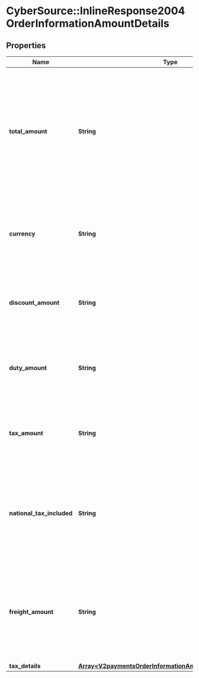 # CyberSource::InlineResponse2004OrderInformationAmountDetails

## Properties
Name | Type | Description | Notes
------------ | ------------- | ------------- | -------------
**total_amount** | **String** | Grand total for the order. You can include a decimal point (.), but no other special characters. CyberSource truncates the amount to the correct number of decimal places.  * CTV, FDCCompass, Paymentech (&lt;&#x3D; 12)  For processor-specific information, see the grand_total_amount field in [Credit Card Services Using the SCMP API.](http://apps.cybersource.com/library/documentation/dev_guides/CC_Svcs_SCMP_API/html)  | [optional] 
**currency** | **String** | Currency used for the order. Use the three-character ISO Standard Currency Codes.  For an authorization reversal or a capture, you must use the same currency that you used in your request for Payment API.  | [optional] 
**discount_amount** | **String** | Total discount amount applied to the order.  For processor-specific information, see the order_discount_amount field in [Level II and Level III Processing Using the SCMP API.](http://apps.cybersource.com/library/documentation/dev_guides/Level_2_3_SCMP_API/html)  | [optional] 
**duty_amount** | **String** | Total charges for any import or export duties included in the order.  For processor-specific information, see the duty_amount field in [Level II and Level III Processing Using the SCMP API.](http://apps.cybersource.com/library/documentation/dev_guides/Level_2_3_SCMP_API/html)  | [optional] 
**tax_amount** | **String** | Total tax amount for all the items in the order.  For processor-specific information, see the total_tax_amount field in [Level II and Level III Processing Using the SCMP API.](http://apps.cybersource.com/library/documentation/dev_guides/Level_2_3_SCMP_API/html)  | [optional] 
**national_tax_included** | **String** | Flag that indicates whether a national tax is included in the order total.  Possible values:   - **0**: national tax not included  - **1**: national tax included  For processor-specific information, see the national_tax_indicator field in [Level II and Level III Processing Using the SCMP API.](http://apps.cybersource.com/library/documentation/dev_guides/Level_2_3_SCMP_API/html)  | [optional] 
**freight_amount** | **String** | Total freight or shipping and handling charges for the order. When you include this field in your request, you must also include the **totalAmount** field.  For processor-specific information, see the freight_amount field in [Level II and Level III Processing Using the SCMP API.](http://apps.cybersource.com/library/documentation/dev_guides/Level_2_3_SCMP_API/html)  | [optional] 
**tax_details** | [**Array&lt;V2paymentsOrderInformationAmountDetailsTaxDetails&gt;**](V2paymentsOrderInformationAmountDetailsTaxDetails.md) |  | [optional] 


